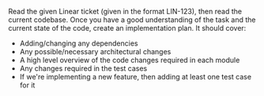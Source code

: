 Read the given Linear ticket (given in the format LIN-123), then read the current codebase. Once you have a good understanding of the task and the current state of the code, create an implementation plan. It should cover:

- Adding/changing any dependencies
- Any possible/necessary architectural changes
- A high level overview of the code changes required in each module
- Any changes required in the test cases
- If we're implementing a new feature, then adding at least one test case for it
